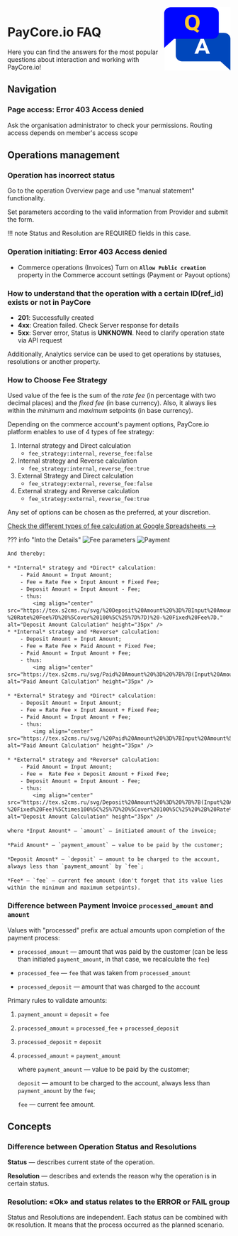 <img src="/getting-started/images/faq.svg" alt="QA-chat" style="width: 150px; float: right; padding-left: 10px;">

# PayCore.io FAQ

Here you can find the answers for the most popular questions about interaction and working with PayCore.io!

## Navigation

### Page access: Error 403 Access denied

Ask the organisation administrator to check your permissions. Routing access depends on member's access scope

## Operations management

### Operation has incorrect status

Go to the operation Overview page and use "manual statement" functionality.

Set parameters according to the valid information from Provider and submit the form.

!!! note
    Status and Resolution are REQUIRED fields in this case.

### Operation initiating: Error 403 Access denied

* Commerce operations (Invoices)
    Turn on **`Allow Public creation`** property in the Commerce account settings (Payment or Payout options)

### How to understand that the operation with a certain ID(ref_id) exists or not in PayCore

* **201**: Successfully created
* **4xx**: Creation failed. Check Server response for details
* **5xx**: Server error, Status is **UNKNOWN**. Need to clarify operation state via API request

Additionally, Analytics service can be used to get operations by statuses, resolutions or another property.

### How to Choose Fee Strategy

Used value of the fee is the sum of the *rate fee* (in percentage with two decimal places) and the *fixed fee* (in base currency). Also, it always lies within the *minimum* and *maximum* setpoints (in base currency).

Depending on the commerce account's payment options, PayCore.io platform enables to use of 4 types of fee strategy:

1. Internal strategy and Direct calculation
    - `fee_strategy:internal`, `reverse_fee:false`
2. Internal strategy and Reverse calculation
    - `fee_strategy:internal`, `reverse_fee:true`
3. External Strategy and Direct calculation
    - `fee_strategy:external`, `reverse_fee:false`
4. External strategy and Reverse calculation
    - `fee_strategy:external`, `reverse_fee:true`

Any set of options can be chosen as the preferred, at your discretion.

[Check the different types of fee calculation at Google Spreadsheets -->](https://docs.google.com/spreadsheets/d/1yvQ3kdyuB7S0DbDgqBgdXq_F_YYHDt-qeAtOo7B9kk8/edit#gid=1939885920)

??? info "Into the Details"
    ![Fee parameters](images/fee-routes.png)
    ![Payment](images/payment-options.png)

    And thereby:

    * *Internal* strategy and *Direct* calculation:
        - Paid Amount = Input Amount;
        - Fee = Rate Fee × Input Amount + Fixed Fee;
        - Deposit Amount = Input Amount - Fee;
        - thus:
            <img align="center" src="https://tex.s2cms.ru/svg/%20Deposit%20Amount%20%3D%7BInput%20Amount%5Ctimes(%7B%7B100%5C%25%20-%20Rate%20Fee%7D%20%5Cover%20100%5C%25%7D%7D)%20-%20Fixed%20Fee%7D." alt="Deposit Amount Calculation" height="35px" />
    * *Internal* strategy and *Reverse* calculation:
        - Deposit Amount = Input Amount;
        - Fee = Rate Fee × Paid Amount + Fixed Fee;
        - Paid Amount = Input Amount + Fee;
        - thus:
            <img align="center" src="https://tex.s2cms.ru/svg/Paid%20Amount%20%3D%20%7B%7B(Input%20Amount%20%2B%20Fixed%20Fee)%5Ctimes100%5C%25%7D%20%5Cover%20100%5C%25%20%2B%20Rate%20Fee%7D." alt="Paid Amount Calculation" height="35px" />

    * *External* Strategy and *Direct* calculation:
        - Deposit Amount = Input Amount;
        - Fee = Rate Fee × Input Amount + Fixed Fee;
        - Paid Amount = Input Amount + Fee;
        - thus:
            <img align="center" src="https://tex.s2cms.ru/svg/%20Paid%20Amount%20%3D%7BInput%20Amount%5Ctimes(%7B%7B100%5C%25%20%2B%20Rate%20Fee%7D%20%5Cover%20100%5C%25%7D%7D)%20%2B%20Fixed%20Fee%7D." alt="Paid Amount Calculation" height="35px" />

    * *External* strategy and *Reverse* calculation:
        - Paid Amount = Input Amount;
        - Fee =  Rate Fee × Deposit Amount + Fixed Fee;
        - Deposit Amount = Input Amount - Fee;
        - thus: 
            <img align="center" src="https://tex.s2cms.ru/svg/Deposit%20Amount%20%3D%20%7B%7B(Input%20Amount%20-%20Fixed%20Fee)%5Ctimes100%5C%25%7D%20%5Cover%20100%5C%25%20%2B%20Rate%20Fee%7D." alt="Deposit Amount Calculation" height="35px" />

    where *Input Amount* — `amount` — initiated amount of the invoice;

    *Paid Amount* — `payment_amount` — value to be paid by the customer;

    *Deposit Amount* — `deposit` — amount to be charged to the account, always less than `payment_amount` by `fee`;

    *Fee* — `fee` — current fee amount (don't forget that its value lies within the minimum and maximum setpoints). 

### Difference between Payment Invoice `processed_amount` and `amount`

Values with "processed" prefix are actual amounts upon completion of the payment process:

* `processed_amount` — amount that was paid by the customer (can be less than initiated `payment_amount`, in that case, we recalculate the `fee`)

* `processed_fee` — `fee` that was taken from `processed_amount`

* `processed_deposit` — amount that was charged to the account

Primary rules to validate amounts:

1. `payment_amount` = `deposit` + `fee`
2. `processed_amount` = `processed_fee` + `processed_deposit`
3. `processed_deposit` = `deposit`
4. `processed_amount` = `payment_amount`

    where `payment_amount` — value to be paid by the customer;

    `deposit` — amount to be charged to the account, always less than `payment_amount` by the `fee`;

    `fee` — current fee amount.

## Concepts

### Difference between Operation Status and Resolutions

**Status** — describes current state of the operation.

**Resolution** — describes and extends the reason why the operation is in certain status.

### Resolution: «Ok» and status relates to the ERROR or FAIL group

Status and Resolutions are independent. Each status can be combined with `OK` resolution. It means that the process occurred as the planned scenario.
